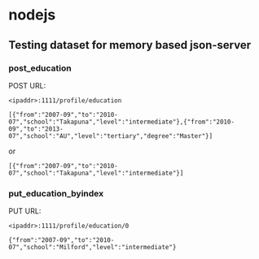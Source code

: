 # nodejs

## Testing dataset for memory based json-server

### post_education

POST URL:

```
<ipaddr>:1111/profile/education
```

```
[{"from":"2007-09","to":"2010-07","school":"Takapuna","level":"intermediate"},{"from":"2010-09","to":"2013-07","school":"AU","level":"tertiary","degree":"Master"}]
```

or 

```
[{"from":"2007-09","to":"2010-07","school":"Takapuna","level":"intermediate"}]
```

### put_education_byindex

PUT URL:

```
<ipaddr>:1111/profile/education/0
```

```
{"from":"2007-09","to":"2010-07","school":"Milford","level":"intermediate"}
```